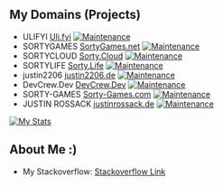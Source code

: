 ## My Domains (Projects)
- ULIFYI [Uli.fyi](https://uli.fyi/) [![Maintenance](https://img.shields.io/badge/Maintained%3F-yes-green.svg)](https://uli.fyi/)
- SORTYGAMES [SortyGames.net](https://sortygames.net/) [![Maintenance](https://img.shields.io/badge/Maintained%3F-no-red.svg)](https://sortygames.net)
- SORTYCLOUD [Sorty.Cloud](https://sorty.cloud/) [![Maintenance](https://img.shields.io/badge/Maintained%3F-yes-green.svg)](https://sorty.cloud)
- SORTYLIFE [Sorty.Life](https://sorty.life/) [![Maintenance](https://img.shields.io/badge/Maintained%3F-yes-green.svg)](https://sorty.life)
- justin2206 [justin2206.de](https://justin2206.de/) [![Maintenance](https://img.shields.io/badge/Maintained%3F-yes-green.svg)](https://justin2206.de)
- DevCrew.Dev [DevCrew.Dev](https://devcrew.dev/) [![Maintenance](https://img.shields.io/badge/Maintained%3F-no-red.svg)](https://sorty.life)
- SORTY-GAMES [Sorty-Games.com](https://sorty-games.com/) [![Maintenance](https://img.shields.io/badge/Maintained%3F-no-red.svg)](https://sorty.life)
- JUSTIN ROSSACK [justinrossack.de](https://justinrossack.de/) [![Maintenance](https://img.shields.io/badge/Maintained%3F-yes-green.svg)](https://sorty.life)

[![My Stats](https://github-readme-stats.vercel.app/api?username=justinrossack&show_icons=true&theme=dark#gh-dark-mode-only)](https://github.com/justinrossack)

## About Me :)
- My Stackoverflow: [Stackoverflow Link](https://stackoverflow.com/users/19505552/justin-rossack)

